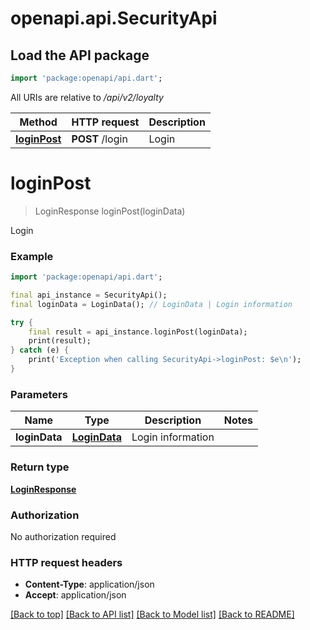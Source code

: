 # openapi.api.SecurityApi

## Load the API package
```dart
import 'package:openapi/api.dart';
```

All URIs are relative to */api/v2/loyalty*

Method | HTTP request | Description
------------- | ------------- | -------------
[**loginPost**](SecurityApi.md#loginpost) | **POST** /login | Login


# **loginPost**
> LoginResponse loginPost(loginData)

Login

### Example
```dart
import 'package:openapi/api.dart';

final api_instance = SecurityApi();
final loginData = LoginData(); // LoginData | Login information

try {
    final result = api_instance.loginPost(loginData);
    print(result);
} catch (e) {
    print('Exception when calling SecurityApi->loginPost: $e\n');
}
```

### Parameters

Name | Type | Description  | Notes
------------- | ------------- | ------------- | -------------
 **loginData** | [**LoginData**](LoginData.md)| Login information | 

### Return type

[**LoginResponse**](LoginResponse.md)

### Authorization

No authorization required

### HTTP request headers

 - **Content-Type**: application/json
 - **Accept**: application/json

[[Back to top]](#) [[Back to API list]](../README.md#documentation-for-api-endpoints) [[Back to Model list]](../README.md#documentation-for-models) [[Back to README]](../README.md)

